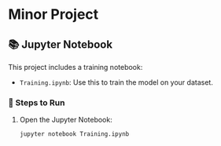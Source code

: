 # Minor Project

## 📚 Jupyter Notebook

This project includes a training notebook:

- `Training.ipynb`: Use this to train the model on your dataset.

### 🚀 Steps to Run

1. Open the Jupyter Notebook:
   ```bash
   jupyter notebook Training.ipynb
